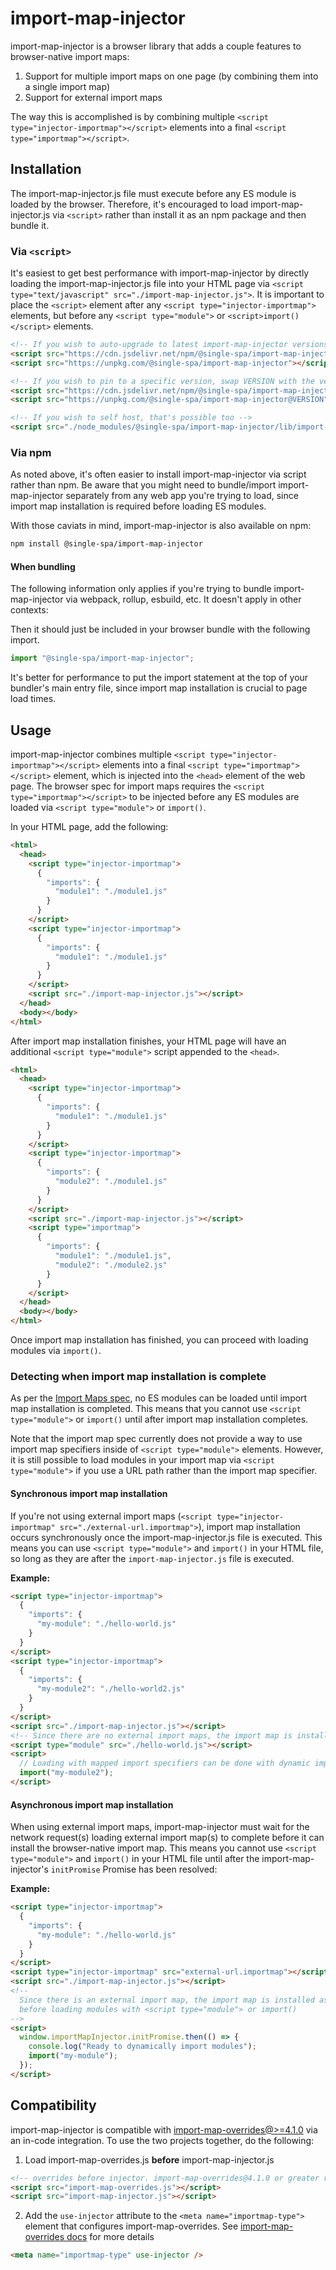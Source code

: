 # import-map-injector

import-map-injector is a browser library that adds a couple features to browser-native import maps:

1. Support for multiple import maps on one page (by combining them into a single import map)
1. Support for external import maps

The way this is accomplished is by combining multiple `<script type="injector-importmap"></script>` elements into a final `<script type="importmap"></script>`.

## Installation

The import-map-injector.js file must execute before any ES module is loaded by the browser. Therefore, it's encouraged to load import-map-injector.js via `<script>` rather than install it as an npm package and then bundle it.

### Via `<script>`

It's easiest to get best performance with import-map-injector by directly loading the import-map-injector.js file into your HTML page via `<script type="text/javascript" src="./import-map-injector.js">`. It is important to place the `<script>` element after any `<script type="injector-importmap">` elements, but before any `<script type="module">` or `<script>import()</script>` elements.

```html
<!-- If you wish to auto-upgrade to latest import-map-injector versions, use the following URLs -->
<script src="https://cdn.jsdelivr.net/npm/@single-spa/import-map-injector"></script>
<script src="https://unpkg.com/@single-spa/import-map-injector"></script>

<!-- If you wish to pin to a specific version, swap VERSION with the version you're using -->
<script src="https://cdn.jsdelivr.net/npm/@single-spa/import-map-injector@VERSION"></script>
<script src="https://unpkg.com/@single-spa/import-map-injector@VERSION"></script>

<!-- If you wish to self host, that's possible too -->
<script src="./node_modules/@single-spa/import-map-injector/lib/import-map-injector.js"></script>
```

### Via npm

As noted above, it's often easier to install import-map-injector via script rather than npm. Be aware that you might need to bundle/import import-map-injector separately from any web app you're trying to load, since import map installation is required before loading ES modules.

With those caviats in mind, import-map-injector is also available on npm:

```sh
npm install @single-spa/import-map-injector
```

#### When bundling

The following information only applies if you're trying to bundle import-map-injector via webpack, rollup, esbuild, etc. It doesn't apply in other contexts:

Then it should just be included in your browser bundle with the following import.

```js
import "@single-spa/import-map-injector";
```

It's better for performance to put the import statement at the top of your bundler's main entry file, since import map installation is crucial to page load times.

## Usage

import-map-injector combines multiple `<script type="injector-importmap"></script>` elements into a final `<script type="importmap"></script>` element, which is injected into the `<head>` element of the web page. The browser spec for import maps requires the `<script type="importmap"></script>` to be injected before any ES modules are loaded via `<script type="module">` or `import()`.

In your HTML page, add the following:

```html
<html>
  <head>
    <script type="injector-importmap">
      {
        "imports": {
          "module1": "./module1.js"
        }
      }
    </script>
    <script type="injector-importmap">
      {
        "imports": {
          "module1": "./module1.js"
        }
      }
    </script>
    <script src="./import-map-injector.js"></script>
  </head>
  <body></body>
</html>
```

After import map installation finishes, your HTML page will have an additional `<script type="module">` script appended to the `<head>`.

```html
<html>
  <head>
    <script type="injector-importmap">
      {
        "imports": {
          "module1": "./module1.js"
        }
      }
    </script>
    <script type="injector-importmap">
      {
        "imports": {
          "module2": "./module1.js"
        }
      }
    </script>
    <script src="./import-map-injector.js"></script>
    <script type="importmap">
      {
        "imports": {
          "module1": "./module1.js",
          "module2": "./module2.js"
        }
      }
    </script>
  </head>
  <body></body>
</html>
```

Once import map installation has finished, you can proceed with loading modules via `import()`.

### Detecting when import map installation is complete

As per the [Import Maps spec](https://github.com/WICG/import-maps), no ES modules can be loaded until import map installation is completed. This means that you cannot use `<script type="module">` or `import()` until after import map installation completes.

Note that the import map spec currently does not provide a way to use import map specifiers inside of `<script type="module">` elements. However, it is still possible to load modules in your import map via `<script type="module">` if you use a URL path rather than the import map specifier.

#### Synchronous import map installation

If you're not using external import maps (`<script type="injector-importmap" src="./external-url.importmap">`), import map installation occurs synchronously once the import-map-injector.js file is executed. This means you can use `<script type="module">` and `import()` in your HTML file, so long as they are after the `import-map-injector.js` file is executed.

**Example:**

```html
<script type="injector-importmap">
  {
    "imports": {
      "my-module": "./hello-world.js"
    }
  }
</script>
<script type="injector-importmap">
  {
    "imports": {
      "my-module2": "./hello-world2.js"
    }
  }
</script>
<script src="./import-map-injector.js"></script>
<!-- Since there are no external import maps, the import map is installed synchronously and we can immediately load modules -->
<script type="module" src="./hello-world.js"></script>
<script>
  // Loading with mapped import specifiers can be done with dynamic imports
  import("my-module2");
</script>
```

#### Asynchronous import map installation

When using external import maps, import-map-injector must wait for the network request(s) loading external import map(s) to complete before it can install the browser-native import map. This means you cannot use `<script type="module">` and `import()` in your HTML file until after the import-map-injector's `initPromise` Promise has been resolved:

**Example:**

```html
<script type="injector-importmap">
  {
    "imports": {
      "my-module": "./hello-world.js"
    }
  }
</script>
<script type="injector-importmap" src="external-url.importmap"></script>
<script src="./import-map-injector.js"></script>
<!--
  Since there is an external import map, the import map is installed asynchronously and so we must wait for import map installation
  before loading modules with <script type="module"> or import()
-->
<script>
  window.importMapInjector.initPromise.then(() => {
    console.log("Ready to dynamically import modules");
    import("my-module");
  });
</script>
```

## Compatibility

import-map-injector is compatible with [import-map-overrides@>=4.1.0](https://github.com/single-spa/import-map-overrides) via an in-code integration. To use the two projects together, do the following:

1. Load import-map-overrides.js **before** import-map-injector.js

```html
<!-- overrides before injector. import-map-overrides@4.1.0 or greater required -->
<script src="import-map-overrides.js"></script>
<script src="import-map-injector.js"></script>
```

2. Add the `use-injector` attribute to the `<meta name="importmap-type">` element that configures import-map-overrides. See [import-map-overrides docs](https://github.com/single-spa/import-map-overrides/blob/main/docs/configuration.md#import-map-type) for more details

```html
<meta name="importmap-type" use-injector />
```
